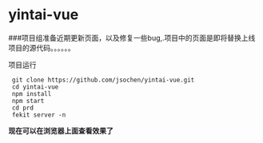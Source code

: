 # yintai-vue 

###项目组准备近期更新页面，以及修复一些bug,.项目中的页面是即将替换上线项目的源代码。。。。。。


项目运行
```
 git clone https://github.com/jsochen/yintai-vue.git
 cd yintai-vue 
 npm install
 npm start
 cd prd
 fekit server -n
```

  **现在可以在浏览器上面查看效果了**

